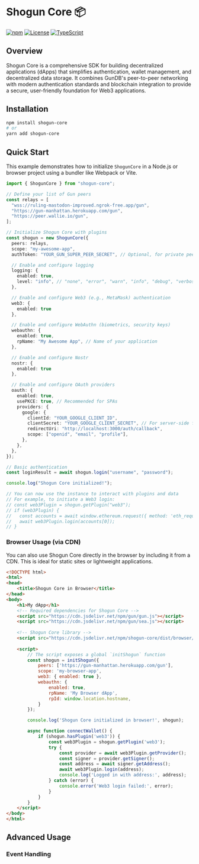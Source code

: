# Shogun Core 📦

[![npm](https://img.shields.io/badge/npm-v1.3.0-blue)](https://www.npmjs.com/package/shogun-core)
[![License](https://img.shields.io/badge/license-MIT-yellow)](https://opensource.org/licenses/MIT)
[![TypeScript](https://img.shields.io/badge/TypeScript-5.3.3-blue)](https://www.typescriptlang.org/)

## Overview

Shogun Core is a comprehensive SDK for building decentralized applications (dApps) that simplifies authentication, wallet management, and decentralized data storage. It combines GunDB's peer-to-peer networking with modern authentication standards and blockchain integration to provide a secure, user-friendly foundation for Web3 applications.

## Installation

```bash
npm install shogun-core
# or
yarn add shogun-core
```

## Quick Start

This example demonstrates how to initialize `ShogunCore` in a Node.js or browser project using a bundler like Webpack or Vite.

```typescript
import { ShogunCore } from "shogun-core";

// Define your list of Gun peers
const relays = [
  "wss://ruling-mastodon-improved.ngrok-free.app/gun",
  "https://gun-manhattan.herokuapp.com/gun",
  "https://peer.wallie.io/gun",
];

// Initialize Shogun Core with plugins
const shogun = new ShogunCore({
  peers: relays,
  scope: "my-awesome-app",
  authToken: "YOUR_GUN_SUPER_PEER_SECRET", // Optional, for private peers

  // Enable and configure logging
  logging: {
    enabled: true,
    level: "info", // "none", "error", "warn", "info", "debug", "verbose"
  },

  // Enable and configure Web3 (e.g., MetaMask) authentication
  web3: { 
    enabled: true 
  },

  // Enable and configure WebAuthn (biometrics, security keys)
  webauthn: {
    enabled: true,
    rpName: "My Awesome App", // Name of your application
  },

  // Enable and configure Nostr
  nostr: { 
    enabled: true 
  },

  // Enable and configure OAuth providers
  oauth: {
    enabled: true,
    usePKCE: true, // Recommended for SPAs
    providers: {
      google: {
        clientId: "YOUR_GOOGLE_CLIENT_ID",
        clientSecret: "YOUR_GOOGLE_CLIENT_SECRET", // For server-side flow
        redirectUri: "http://localhost:3000/auth/callback",
        scope: ["openid", "email", "profile"],
      },
    },
  },
});

// Basic authentication
const loginResult = await shogun.login("username", "password");

console.log("Shogun Core initialized!");

// You can now use the instance to interact with plugins and data
// For example, to initiate a Web3 login:
// const web3Plugin = shogun.getPlugin("web3");
// if (web3Plugin) {
//   const accounts = await window.ethereum.request({ method: 'eth_requestAccounts' });
//   await web3Plugin.login(accounts[0]);
// }
```

### Browser Usage (via CDN)

You can also use Shogun Core directly in the browser by including it from a CDN. This is ideal for static sites or lightweight applications.

```html
<!DOCTYPE html>
<html>
<head>
    <title>Shogun Core in Browser</title>
</head>
<body>
    <h1>My dApp</h1>
    <!-- Required dependencies for Shogun Core -->
    <script src="https://cdn.jsdelivr.net/npm/gun/gun.js"></script>
    <script src="https://cdn.jsdelivr.net/npm/gun/sea.js"></script>
    
    <!-- Shogun Core library -->
    <script src="https://cdn.jsdelivr.net/npm/shogun-core/dist/browser/shogun-core.js"></script>
    
    <script>
        // The script exposes a global `initShogun` function
        const shogun = initShogun({
            peers: ['https://gun-manhattan.herokuapp.com/gun'],
            scope: 'my-browser-app',
            web3: { enabled: true },
            webauthn: {
                enabled: true,
                rpName: 'My Browser dApp',
                rpId: window.location.hostname,
            }
        });

        console.log('Shogun Core initialized in browser!', shogun);

        async function connectWallet() {
            if (shogun.hasPlugin('web3')) {
                const web3Plugin = shogun.getPlugin('web3');
                try {
                    const provider = await web3Plugin.getProvider();
                    const signer = provider.getSigner();
                    const address = await signer.getAddress();
                    await web3Plugin.login(address);
                    console.log('Logged in with address:', address);
                } catch (error) {
                    console.error('Web3 login failed:', error);
                }
            }
        }
    </script>
</body>
</html>
```

## Advanced Usage

### Event Handling

```
```